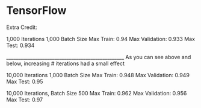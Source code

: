 # TensorFlow

Extra Credit:


1,000 Iterations
1,000 Batch Size
Max Train: 0.94
Max Validation: 0.933
Max Test: 0.934

_________________________________________________ As you can see above and below, increasing # iterations had a small effect

10,000 Iterations
1,000 Batch Size
Max Train: 0.948
Max Validation: 0.949
Max Test: 0.95


10,000 Iterations, Batch Size 500
Max Train: 0.962
Max Validation: 0.956
Max Test: 0.97


